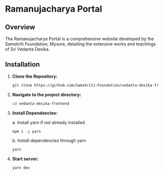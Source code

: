# Ramanujacharya Portal

## Overview

The Ramanujacharya Portal is a comprehensive website developed by the Samskriti Foundation, Mysore, detailing the extensive works and teachings of Sri Vedanta Desika.

## Installation

1. **Clone the Repository:**

   ```bash
   git clone https://github.com/Samskriti-Foundation/vedanta-desika-frontend.git
   ```

2. **Navigate to the project directory:**
  
    ```bash
    cd vedanta-desika-frontend
    ```

3. **Install Dependencies:**
   
    a. Install yarn if not already installed

    ```bash
    npm i -g yarn
    ```
    
    b. Install dependencies through yarn

   ```bash
   yarn
   ```

3. **Start server:**

   ```bash
   yarn dev
   ```
